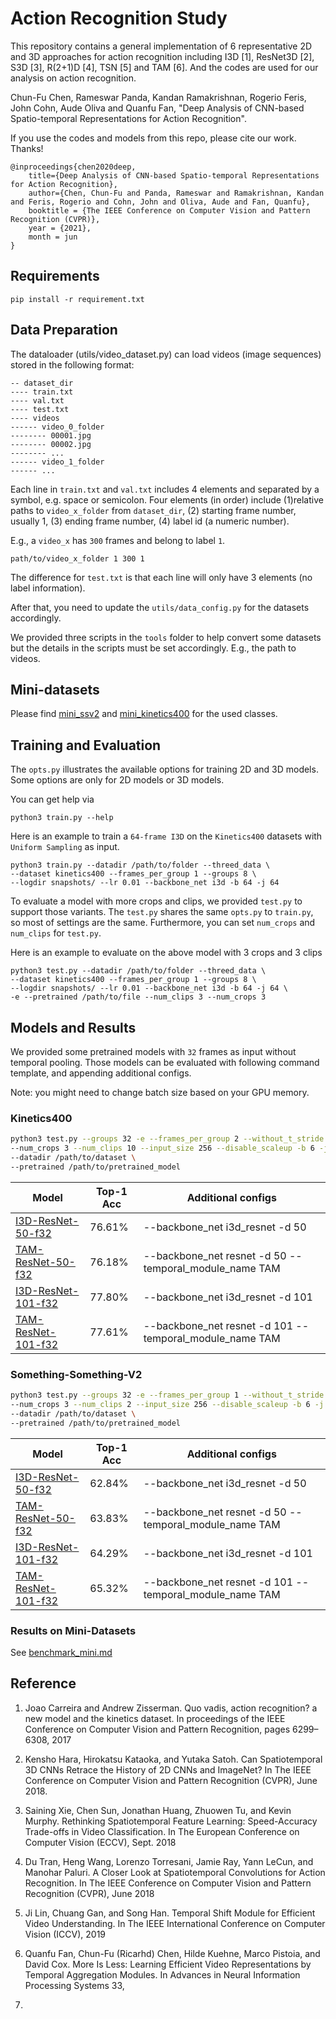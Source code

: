 # Action Recognition Study

This repository contains a general implementation of 6 representative 2D and 3D approaches for action recognition including I3D [1], ResNet3D [2], S3D [3], R(2+1)D [4], TSN [5] and TAM [6].
And the codes are used for our analysis on action recognition.

Chun-Fu Chen, Rameswar Panda, Kandan Ramakrishnan, Rogerio Feris, John Cohn, Aude Oliva and Quanfu Fan, "Deep Analysis of CNN-based Spatio-temporal Representations for Action Recognition".

If you use the codes and models from this repo, please cite our work. Thanks!

```
@inproceedings{chen2020deep,
    title={Deep Analysis of CNN-based Spatio-temporal Representations for Action Recognition},
    author={Chen, Chun-Fu and Panda, Rameswar and Ramakrishnan, Kandan and Feris, Rogerio and Cohn, John and Oliva, Aude and Fan, Quanfu},
    booktitle = {The IEEE Conference on Computer Vision and Pattern Recognition (CVPR)},
    year = {2021},
    month = jun
}
```


## Requirements
```
pip install -r requirement.txt
```

## Data Preparation
The dataloader (utils/video_dataset.py) can load videos (image sequences) stored in the following format:
```
-- dataset_dir
---- train.txt
---- val.txt
---- test.txt
---- videos
------ video_0_folder
-------- 00001.jpg
-------- 00002.jpg
-------- ...
------ video_1_folder
------ ...
```

Each line in `train.txt` and `val.txt` includes 4 elements and separated by a symbol, e.g. space or semicolon. 
Four elements (in order) include (1)relative paths to `video_x_folder` from `dataset_dir`, (2) starting frame number, usually 1, (3) ending frame number, (4) label id (a numeric number).

E.g., a `video_x` has `300` frames and belong to label `1`.
```
path/to/video_x_folder 1 300 1
```
The difference for `test.txt` is that each line will only have 3 elements (no label information).

After that, you need to update the `utils/data_config.py` for the datasets accordingly.

We provided three scripts in the `tools` folder to help convert some datasets but the details in the scripts must be set accordingly. E.g., the path to videos.

## Mini-datasets
Please find [mini_ssv2](mini_ssv2.txt) and [mini_kinetics400](mini_kinetics400.txt) for the used classes.

## Training and Evaluation
The `opts.py` illustrates the available options for training 2D and 3D models. Some options are only for 2D models or 3D models.

You can get help via
```
python3 train.py --help
```


Here is an example to train a `64-frame I3D` on the `Kinetics400` datasets with `Uniform Sampling` as input.

```
python3 train.py --datadir /path/to/folder --threed_data \
--dataset kinetics400 --frames_per_group 1 --groups 8 \
--logdir snapshots/ --lr 0.01 --backbone_net i3d -b 64 -j 64
```

To evaluate a model with more crops and clips, we provided `test.py` to support those variants. 
The `test.py` shares the same `opts.py` to `train.py`, so most of settings are the same.
Furthermore, you can set `num_crops` and `num_clips` for `test.py`.

Here is an example to evaluate on the above model with 3 crops and 3 clips

```
python3 test.py --datadir /path/to/folder --threed_data \
--dataset kinetics400 --frames_per_group 1 --groups 8 \
--logdir snapshots/ --lr 0.01 --backbone_net i3d -b 64 -j 64 \
-e --pretrained /path/to/file --num_clips 3 --num_crops 3
```


## Models and Results

We provided some pretrained models with `32` frames as input without temporal pooling.
Those models can be evaluated with following command template, and appending additional configs.

Note: you might need to change batch size based on your GPU memory.

### Kinetics400
```bash
python3 test.py --groups 32 -e --frames_per_group 2 --without_t_stride --logdir logs/ --dataset kinetics400 \
--num_crops 3 --num_clips 10 --input_size 256 --disable_scaleup -b 6 -j 24 --dense_sampling \
--datadir /path/to/dataset \
--pretrained /path/to/pretrained_model
```

| Model | Top-1 Acc | Additional configs | 
|-------|-----------| --- |
| [I3D-ResNet-50-f32](https://ibm.box.com/v/K400-I3D-ResNet-50-f32) | 76.61% | --backbone_net i3d_resnet -d 50 | 
| [TAM-ResNet-50-f32](https://ibm.box.com/v/K400-TAM-ResNet-50-f32) | 76.18% | --backbone_net resnet -d 50 --temporal_module_name TAM |
| [I3D-ResNet-101-f32](https://ibm.box.com/v/K400-I3D-ResNet-101-f32) | 77.80% | --backbone_net i3d_resnet -d 101 |
| [TAM-ResNet-101-f32](https://ibm.box.com/v/K400-TAM-ResNet-101-f32) | 77.61% | --backbone_net resnet -d 101 --temporal_module_name TAM |

### Something-Something-V2
```bash
python3 test.py --groups 32 -e --frames_per_group 1 --without_t_stride --logdir logs/ --dataset st2stv2 \
--num_crops 3 --num_clips 2 --input_size 256 --disable_scaleup -b 6 -j 24  \
--datadir /path/to/dataset \
--pretrained /path/to/pretrained_model
```

| Model | Top-1 Acc | Additional configs |
|-------|-----------|--|
| [I3D-ResNet-50-f32](https://ibm.box.com/v/SSV2-I3D-ResNet-50-f32) | 62.84% | --backbone_net i3d_resnet -d 50 |
| [TAM-ResNet-50-f32](https://ibm.box.com/v/SSV2-TAM-ResNet-50-f32) | 63.83% | --backbone_net resnet -d 50 --temporal_module_name TAM |
| [I3D-ResNet-101-f32](https://ibm.box.com/v/SSV2-I3D-ResNet-101-f32) | 64.29% | --backbone_net i3d_resnet -d 101 |
| [TAM-ResNet-101-f32](https://ibm.box.com/v/SSV2-TAM-ResNet-101-f32) | 65.32% | --backbone_net resnet -d 101 --temporal_module_name TAM |


### Results on Mini-Datasets
See [benchmark_mini.md](./benchmark_mini.md)



## Reference

1. Joao Carreira and Andrew Zisserman. Quo vadis, action recognition? a new model and the kinetics dataset. In proceedings
of the IEEE Conference on Computer Vision and Pattern Recognition, pages 6299–6308, 2017

2. Kensho Hara, Hirokatsu Kataoka, and Yutaka Satoh. Can Spatiotemporal 3D CNNs Retrace the History of 2D CNNs
and ImageNet? In The IEEE Conference on Computer Vision and Pattern Recognition (CVPR), June 2018.

3. Saining Xie, Chen Sun, Jonathan Huang, Zhuowen Tu, and Kevin Murphy. Rethinking Spatiotemporal Feature Learning:
Speed-Accuracy Trade-offs in Video Classification. In The European Conference on Computer Vision (ECCV),
Sept. 2018

4. Du Tran, Heng Wang, Lorenzo Torresani, Jamie Ray, Yann LeCun, and Manohar Paluri. A Closer Look at Spatiotemporal
Convolutions for Action Recognition. In The IEEE Conference on Computer Vision and Pattern Recognition (CVPR), June 2018

5. Ji Lin, Chuang Gan, and Song Han. Temporal Shift Module for Efficient Video Understanding. In The IEEE International
Conference on Computer Vision (ICCV), 2019

6. Quanfu Fan, Chun-Fu (Ricarhd) Chen, Hilde Kuehne, Marco Pistoia, and David Cox. More Is Less: Learning Efficient
Video Representations by Temporal Aggregation Modules. In Advances in Neural Information Processing Systems 33,
2019.
